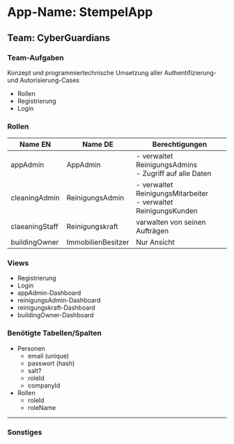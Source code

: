 # App-Name: StempelApp

## Team: CyberGuardians

### Team-Aufgaben
Konzept und programmiertechnische Umsetzung aller Authentifizierung- und Autorisierung-Cases
- Rollen
- Registrierung
- Login

### Rollen
|Name EN|Name DE|Berechtigungen|
|---|---|---|
|appAdmin|AppAdmin|- verwaltet ReinigungsAdmins<br>- Zugriff auf alle Daten|
|cleaningAdmin|ReinigungsAdmin|- verwaltet ReinigungsMitarbeiter<br>- verwaltet ReinigungsKunden|
|claeaningStaff|Reinigungskraft|varwalten von seinen Aufträgen|
|buildingOwner|ImmobilienBesitzer|Nur Ansicht|

### Views
- Registrierung
- Login
- appAdmin-Dashboard
- reinigungsAdmin-Dashboard
- reinigungskraft-Dashboard
- buildingOwner-Dashboard


### Benötigte Tabellen/Spalten
- Personen
    - email (unique)
    - passwort (hash)
    - salt?
    - roleId
    - companyId
- Rollen
    - roleId
    - roleName

---

### Sonstiges